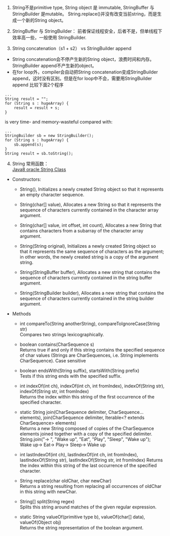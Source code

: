 1. String不是primitive type, String object 是 immutable, StringBuffer 与 StringBuilder 是mutable。 String.replace()并没有改变当前string，而是生成一个新的String object。

2. StringBuffer 与 StringBuilder： 前者保证线程安全，后者不是，但单线程下效率高一些，一般使用 StringBuilder.  
  
3. String concatenation（s1 + s2） vs StringBuilder append  
  * String concatenation会不停产生新的String object，浪费时间和内存。StringBuilder append不产生新的object。
  * 在for loop外，compiler会自动把String concatenation变成StringBuilder append，这时没有区别。但是在for loop中不会，需要用StringBuilder append
  比较下面2个程序
  ```
  ...
  String result = "";
  for (String s : hugeArray) {
      result = result + s;
  }
  ```
  is very time- and memory-wasteful compared with:  
  ```
  ...
  StringBuilder sb = new StringBuilder();
  for (String s : hugeArray) {
      sb.append(s);
  }
  String result = sb.toString();
  ```
4. String 常用函数：  
  [Java8 oracle String Class](https://docs.oracle.com/javase/8/docs/api/java/lang/String.html)
  * Constructors:  
    * String(), Initializes a newly created String object so that it represents an empty character sequence.  
    
    * String(char[] value), Allocates a new String so that it represents the sequence of characters currently contained in the character array argument.  
    * String(char[] value, int offset, int count), Allocates a new String that contains characters from a subarray of the character array argument.  
    * String(String original), Initializes a newly created String object so that it represents the same sequence of characters as the argument; in other words, the newly created string is a copy of the argument string.  
    * String(StringBuffer buffer), Allocates a new string that contains the sequence of characters currently contained in the string buffer argument.  
    * String(StringBuilder builder), Allocates a new string that contains the sequence of characters currently contained in the string builder argument.
  * Methods 
    * int	compareTo(String anotherString),  compareToIgnoreCase(String str)  
      Compares two strings lexicographically.
    
    * boolean	contains(CharSequence s)  
      Returns true if and only if this string contains the specified sequence of char values (Strings are CharSequences, i.e.       String implements CharSequence). Case sensitive
    * boolean	endsWith(String suffix), startsWith(String prefix)   
      Tests if this string ends with the specified suffix.
    * int	indexOf(int ch),  indexOf(int ch, int fromIndex),  indexOf(String str),  indexOf(String str, int fromIndex)  
      Returns the index within this string of the first occurrence of the specified character.
    * static String	join(CharSequence delimiter, CharSequence... elements),  join(CharSequence delimiter, Iterable<? extends CharSequence> elements)  
      Returns a new String composed of copies of the CharSequence elements joined together with a copy of the specified delimiter.  
      String.join("-> ", "Wake up", "Eat", "Play", "Sleep", "Wake up");  
      Wake up-> Eat-> Play-> Sleep-> Wake up
    * int	lastIndexOf(int ch), lastIndexOf(int ch, int fromIndex), lastIndexOf(String str), 	lastIndexOf(String str, int fromIndex)
      Returns the index within this string of the last occurrence of the specified character.
    * String	replace(char oldChar, char newChar)  
      Returns a string resulting from replacing all occurrences of oldChar in this string with newChar.
    * String[]	split(String regex)  
      Splits this string around matches of the given regular expression.
    * static String	valueOf(primitive type b), valueOf(char[] data), valueOf(Object obj)  
      Returns the string representation of the boolean argument.
